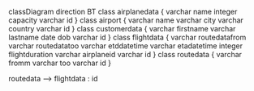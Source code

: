classDiagram
direction BT
class airplanedata {
   varchar name
   integer capacity
   varchar id
}
class airport {
   varchar name
   varchar city
   varchar country
   varchar id
}
class customerdata {
   varchar firstname
   varchar lastname
   date dob
   varchar id
}
class flightdata {
   varchar routedatafrom
   varchar routedatatoo
   varchar etddatetime
   varchar etadatetime
   integer flightduration
   varchar airplaneid
   varchar id
}
class routedata {
   varchar fromm
   varchar too
   varchar id
}

routedata  -->  flightdata : id

